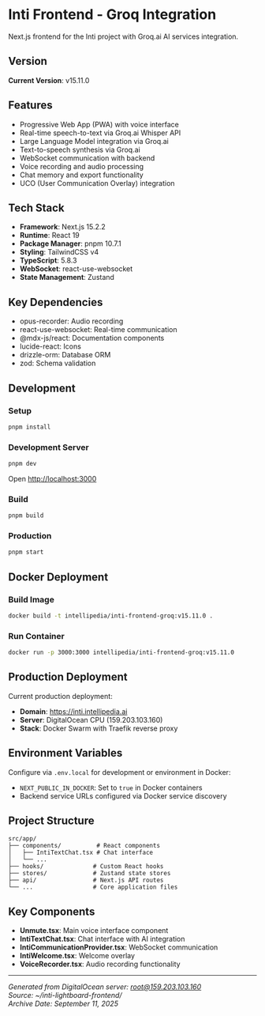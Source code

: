 # Inti Frontend - Groq Integration

Next.js frontend for the Inti project with Groq.ai AI services integration.

## Version
**Current Version**: v15.11.0

## Features
- Progressive Web App (PWA) with voice interface
- Real-time speech-to-text via Groq.ai Whisper API
- Large Language Model integration via Groq.ai
- Text-to-speech synthesis via Groq.ai
- WebSocket communication with backend
- Voice recording and audio processing
- Chat memory and export functionality
- UCO (User Communication Overlay) integration

## Tech Stack
- **Framework**: Next.js 15.2.2
- **Runtime**: React 19
- **Package Manager**: pnpm 10.7.1
- **Styling**: TailwindCSS v4
- **TypeScript**: 5.8.3
- **WebSocket**: react-use-websocket
- **State Management**: Zustand

## Key Dependencies
- opus-recorder: Audio recording
- react-use-websocket: Real-time communication
- @mdx-js/react: Documentation components
- lucide-react: Icons
- drizzle-orm: Database ORM
- zod: Schema validation

## Development

### Setup
```bash
pnpm install
```

### Development Server
```bash
pnpm dev
```
Open [http://localhost:3000](http://localhost:3000)

### Build
```bash
pnpm build
```

### Production
```bash
pnpm start
```

## Docker Deployment

### Build Image
```bash
docker build -t intellipedia/inti-frontend-groq:v15.11.0 .
```

### Run Container
```bash
docker run -p 3000:3000 intellipedia/inti-frontend-groq:v15.11.0
```

## Production Deployment

Current production deployment:
- **Domain**: https://inti.intellipedia.ai
- **Server**: DigitalOcean CPU (159.203.103.160)
- **Stack**: Docker Swarm with Traefik reverse proxy

## Environment Variables

Configure via `.env.local` for development or environment in Docker:
- `NEXT_PUBLIC_IN_DOCKER`: Set to `true` in Docker containers
- Backend service URLs configured via Docker service discovery

## Project Structure

```
src/app/
├── components/          # React components
│   ├── IntiTextChat.tsx # Chat interface
│   └── ...
├── hooks/              # Custom React hooks
├── stores/             # Zustand state stores
├── api/                # Next.js API routes
└── ...                 # Core application files
```

## Key Components

- **Unmute.tsx**: Main voice interface component
- **IntiTextChat.tsx**: Chat interface with AI integration
- **IntiCommunicationProvider.tsx**: WebSocket communication
- **IntiWelcome.tsx**: Welcome overlay
- **VoiceRecorder.tsx**: Audio recording functionality

---

*Generated from DigitalOcean server: root@159.203.103.160*  
*Source: ~/inti-lightboard-frontend/*  
*Archive Date: September 11, 2025*